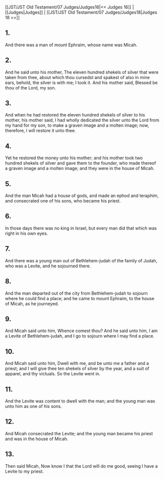 [[JST/JST Old Testament/07 Judges/Judges16|<< Judges 16]] | [[Judges|Judges]] | [[JST/JST Old Testament/07 Judges/Judges18|Judges 18 >>]]
## 1.
And there was a man of mount Ephraim, whose name was Micah.
## 2.
And he said unto his mother, The eleven hundred shekels of silver that were taken from thee, about which thou cursedst and spakest of also in mine ears, behold, the silver is with me; I took it. And his mother said, Blessed be thou of the Lord, my son.
## 3.
And when he had restored the eleven hundred shekels of silver to his mother, his mother said, I had wholly dedicated the silver unto the Lord from my hand for my son, to make a graven image and a molten image; now, therefore, I will restore it unto thee.
## 4.
Yet he restored the money unto his mother; and his mother took two hundred shekels of silver and gave them to the founder, who made thereof a graven image and a molten image; and they were in the house of Micah.
## 5.
And the man Micah had a house of gods, and made an ephod and teraphim, and consecrated one of his sons, who became his priest.
## 6.
In those days there was no king in Israel, but every man did that which was right in his own eyes.
## 7.
And there was a young man out of Bethlehem-judah of the family of Judah, who was a Levite, and he sojourned there.
## 8.
And the man departed out of the city from Bethlehem-judah to sojourn where he could find a place; and he came to mount Ephraim, to the house of Micah, as he journeyed.
## 9.
And Micah said unto him, Whence comest thou? And he said unto him, I am a Levite of Bethlehem-judah, and I go to sojourn where I may find a place.
## 10.
And Micah said unto him, Dwell with me, and be unto me a father and a priest; and I will give thee ten shekels of silver by the year, and a suit of apparel, and thy victuals. So the Levite went in.
## 11.
And the Levite was content to dwell with the man; and the young man was unto him as one of his sons.
## 12.
And Micah consecrated the Levite; and the young man became his priest and was in the house of Micah.
## 13.
Then said Micah, Now know I that the Lord will do me good, seeing I have a Levite to my priest.

